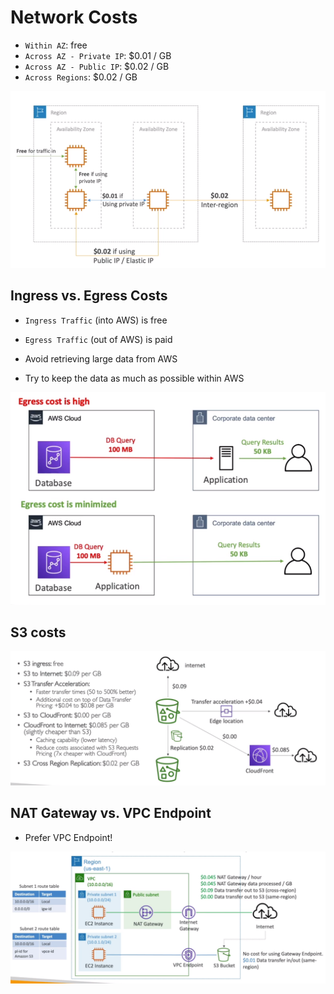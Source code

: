# Network Costs

- `Within AZ`: free
- `Across AZ - Private IP`: $0.01 / GB
- `Across AZ - Public IP`: $0.02 / GB
- `Across Regions`: $0.02 / GB

![Network Costs](../images/network-costs.png)

## Ingress vs. Egress Costs

- `Ingress Traffic` (into AWS) is free
- `Egress Traffic` (out of AWS) is paid

- Avoid retrieving large data from AWS
- Try to keep the data as much as possible within AWS

![Ingress vs. Egress Costs](../images/network-costs-ingress-egress.png)

## S3 costs

![Network Costs S3](../images/network-costs-s3.png)

## NAT Gateway vs. VPC Endpoint

- Prefer VPC Endpoint!

![NAT Gateway vs. VPC Endpoint](../images/network-costs-nat-vpc-endpoint.png)
